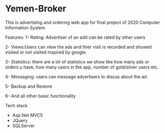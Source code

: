 # Yemen-Broker
This is advertising and ordering web app for final project of 2020 Computer Information System


Features:
 1- Rating: Advertiser of an add can be rated by other users
   
 2- Views:Users can view the ads and thier visit is recorded and showed visited or not visited inspired by google.
 
 3- Statistics: there are a lot of statistics we show like how many ads or orders u have, how many users in the app, number of gold/silver users etc.

 4- Messaging: users can message advertisers to discus about the ad.

 5-  Backup and Restore
 
 6- And all other basic functionality
 
 
 
 Tech stack
   - Asp.Net MVC5
   - JQuery
   - SQLServer
   
 
